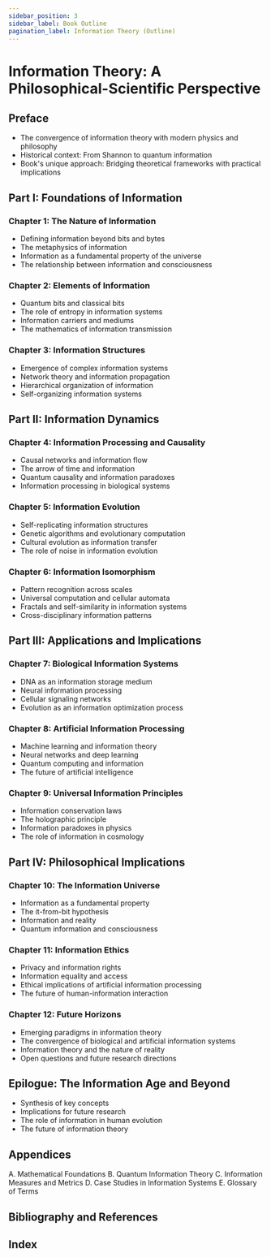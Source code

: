 ```yaml
---
sidebar_position: 3
sidebar_label: Book Outline
pagination_label: Information Theory (Outline)
---
```


# Information Theory: A Philosophical-Scientific Perspective

## Preface
- The convergence of information theory with modern physics and philosophy
- Historical context: From Shannon to quantum information
- Book's unique approach: Bridging theoretical frameworks with practical implications

## Part I: Foundations of Information

### Chapter 1: The Nature of Information
- Defining information beyond bits and bytes
- The metaphysics of information
- Information as a fundamental property of the universe
- The relationship between information and consciousness

### Chapter 2: Elements of Information
- Quantum bits and classical bits
- The role of entropy in information systems
- Information carriers and mediums
- The mathematics of information transmission

### Chapter 3: Information Structures
- Emergence of complex information systems
- Network theory and information propagation
- Hierarchical organization of information
- Self-organizing information systems

## Part II: Information Dynamics

### Chapter 4: Information Processing and Causality
- Causal networks and information flow
- The arrow of time and information
- Quantum causality and information paradoxes
- Information processing in biological systems

### Chapter 5: Information Evolution
- Self-replicating information structures
- Genetic algorithms and evolutionary computation
- Cultural evolution as information transfer
- The role of noise in information evolution

### Chapter 6: Information Isomorphism
- Pattern recognition across scales
- Universal computation and cellular automata
- Fractals and self-similarity in information systems
- Cross-disciplinary information patterns

## Part III: Applications and Implications

### Chapter 7: Biological Information Systems
- DNA as an information storage medium
- Neural information processing
- Cellular signaling networks
- Evolution as an information optimization process

### Chapter 8: Artificial Information Processing
- Machine learning and information theory
- Neural networks and deep learning
- Quantum computing and information
- The future of artificial intelligence

### Chapter 9: Universal Information Principles
- Information conservation laws
- The holographic principle
- Information paradoxes in physics
- The role of information in cosmology

## Part IV: Philosophical Implications

### Chapter 10: The Information Universe
- Information as a fundamental property
- The it-from-bit hypothesis
- Information and reality
- Quantum information and consciousness

### Chapter 11: Information Ethics
- Privacy and information rights
- Information equality and access
- Ethical implications of artificial information processing
- The future of human-information interaction

### Chapter 12: Future Horizons
- Emerging paradigms in information theory
- The convergence of biological and artificial information systems
- Information theory and the nature of reality
- Open questions and future research directions

## Epilogue: The Information Age and Beyond
- Synthesis of key concepts
- Implications for future research
- The role of information in human evolution
- The future of information theory

## Appendices
A. Mathematical Foundations
B. Quantum Information Theory
C. Information Measures and Metrics
D. Case Studies in Information Systems
E. Glossary of Terms

## Bibliography and References

## Index
